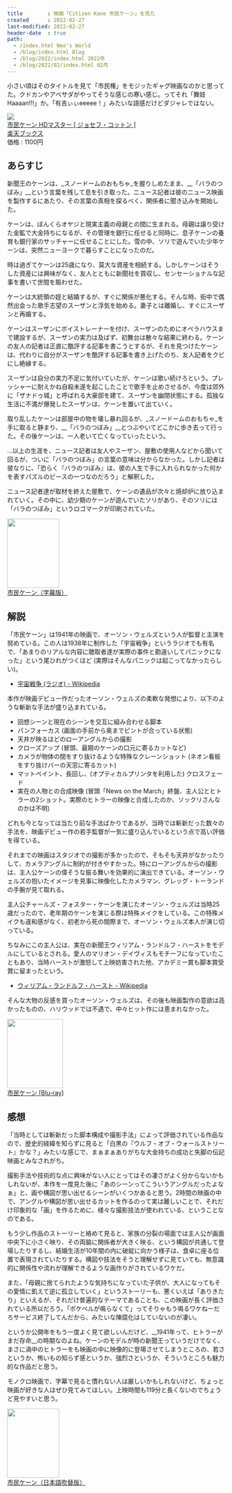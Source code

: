 ```yaml
---
title        : 映画「Citizen Kane 市民ケーン」を見た
created      : 2022-02-27
last-modified: 2022-02-27
header-date  : true
path:
  - /index.html Neo's World
  - /blog/index.html Blog
  - /blog/2022/index.html 2022年
  - /blog/2022/02/index.html 02月
---
```


小さい頃はそのタイトルを見て「市民権」をモジッたギャグ映画なのかと思ってた。クドカンやアベサダがやってそうな感じの寒い感じ。ってそれ「舞妓 Haaaan!!!」か。「有吉ぃぃeeeee！」みたいな語感だけどダジャレではない。

<div class="ad-rakuten">
  <div class="ad-rakuten-image">
    <a href="https://hb.afl.rakuten.co.jp/hgc/g00q0722.waxyc9ff.g00q0722.waxyd017/?pc=https%3A%2F%2Fitem.rakuten.co.jp%2Fbook%2F16051354%2F&amp;m=http%3A%2F%2Fm.rakuten.co.jp%2Fbook%2Fi%2F19767035%2F">
      <img src="https://thumbnail.image.rakuten.co.jp/@0_mall/book/cabinet/3305/4933672253305.jpg?_ex=128x128">
    </a>
  </div>
  <div class="ad-rakuten-info">
    <div class="ad-rakuten-title">
      <a href="https://hb.afl.rakuten.co.jp/hgc/g00q0722.waxyc9ff.g00q0722.waxyd017/?pc=https%3A%2F%2Fitem.rakuten.co.jp%2Fbook%2F16051354%2F&amp;m=http%3A%2F%2Fm.rakuten.co.jp%2Fbook%2Fi%2F19767035%2F">市民ケーン HDマスター [ ジョセフ・コットン ]</a>
    </div>
    <div class="ad-rakuten-shop">
      <a href="https://hb.afl.rakuten.co.jp/hgc/g00q0722.waxyc9ff.g00q0722.waxyd017/?pc=https%3A%2F%2Fwww.rakuten.co.jp%2Fbook%2F&amp;m=http%3A%2F%2Fm.rakuten.co.jp%2Fbook%2F">楽天ブックス</a>
    </div>
    <div class="ad-rakuten-price">価格 : 1100円</div>
  </div>
</div>

## あらすじ

新聞王のケーンは、_スノードームのおもちゃ_を握りしめたまま、__「バラのつぼみ」__という言葉を残して息を引き取った。ニュース記者は彼のニュース映画を製作するにあたり、その言葉の真相を探るべく、関係者に聞き込みを開始した。

ケーンは、ぼんくらオヤジと現実主義の母親との間に生まれる。母親は譲り受けた金鉱で大金持ちになるが、その管理を銀行に任せると同時に、息子ケーンの養育も銀行家のサッチャーに任せることにした。雪の中、ソリで遊んでいた少年ケーンは、突然ニューヨークで暮らすことになったのだ。

時は過ぎてケーンは25歳になり、莫大な資産を相続する。しかしケーンはそうした資産には興味がなく、友人とともに新聞社を買収し、センセーショナルな記事を書いて世間を賑わせた。

ケーンは大統領の姪と結婚するが、すぐに関係が悪化する。そんな時、街中で偶然出会った歌手志望のスーザンと浮気を始める。妻子とは離婚し、すぐにスーザンと再婚する。

ケーンはスーザンにボイストレーナーを付け、スーザンのためにオペラハウスまで建設するが、スーザンの実力は及ばず、初舞台は散々な結果に終わる。ケーンの友人の記者は正直に酷評する記事を書こうとするが、それを見つけたケーンは、代わりに自分がスーザンを酷評する記事を書き上げたのち、友人記者をクビにし絶縁する。

スーザンは自分の実力不足に気付いていたが、ケーンは歌い続けろという。プレッシャーに耐えかね自殺未遂を起こしたことで歌手を止めさせるが、今度は郊外に「ザナドゥ城」と呼ばれる大豪邸を建て、スーザンを幽閉状態にする。孤独な生活に不満が爆発したスーザンは、ケーンを置いて出ていく。

取り乱したケーンは部屋中の物を壊し暴れ回るが、_スノードームのおもちゃ_を手に取ると静まり、__「バラのつぼみ」__とつぶやいてどこかに歩き去って行った。その後ケーンは、一人老いて亡くなっていったという。

…以上の生涯を、ニュース記者は友人やスーザン、屋敷の使用人などから聞いて回るが、ついに「バラのつぼみ」の言葉の意味は分からなかった。しかし記者は彼なりに、「恐らく『バラのつぼみ』は、彼の人生で手に入れられなかった何かを表すパズルのピースの一つなのだろう」と解釈した。

ニュース記者達が取材を終えた屋敷で、ケーンの遺品が次々と焼却炉に放り込まれていく。その中に、幼少期のケーンが遊んでいたソリがあり、そのソリには「バラのつぼみ」というロゴマークが印刷されていた。

<div class="ad-amazon">
  <div class="ad-amazon-image">
    <a href="https://www.amazon.co.jp/dp/B07QCR6MWG?tag=neos21-22&amp;linkCode=osi&amp;th=1&amp;psc=1">
      <img src="https://m.media-amazon.com/images/I/413PSWVe5UL._SL160_.jpg" width="120" height="160">
    </a>
  </div>
  <div class="ad-amazon-info">
    <div class="ad-amazon-title">
      <a href="https://www.amazon.co.jp/dp/B07QCR6MWG?tag=neos21-22&amp;linkCode=osi&amp;th=1&amp;psc=1">市民ケーン（字幕版）</a>
    </div>
  </div>
</div>

## 解説

「市民ケーン」は1941年の映画で、オーソン・ウェルズという人が監督と主演を努めている。この人は1938年に制作した「宇宙戦争」というラジオでも有名で、「あまりのリアルな内容に聴取者達が実際の事件と勘違いしてパニックになった」という尾ひれがつくほど (実際はそんなパニックは起こってなかったらしい)。

- [宇宙戦争 (ラジオ) - Wikipedia](https://ja.wikipedia.org/wiki/%E5%AE%87%E5%AE%99%E6%88%A6%E4%BA%89_(%E3%83%A9%E3%82%B8%E3%82%AA))

本作が映画デビュー作だったオーソン・ウェルズの柔軟な発想により、以下のような斬新な手法が盛り込まれている。

- 回想シーンと現在のシーンを交互に組み合わせる脚本
- パンフォーカス (画面の手前から奥までピントが合っている状態)
- 天井が映るほどのローアングルからの撮影
- クローズアップ (冒頭、最期のケーンの口元に寄るカットなど)
- カメラが物体の間をすり抜けるような特殊なクレーンショット (ネオン看板をすり抜けバーの天窓に寄るカット)
- マットペイント、長回し、(オプティカルプリンタを利用した) クロスフェード
- 実在の人物との合成映像 (冒頭「News on the March」終盤、主人公とヒトラーの2ショット。実際のヒトラーの映像と合成したのか、ソックリさんなのかは不明)

どれも今となっては当たり前な手法ばかりであるが、当時では斬新だった数々の手法を、映画デビュー作の若手監督が一気に盛り込んでいるという点で高い評価を得ている。

それまでの映画はスタジオでの撮影が多かったので、そもそも天井がなかったりして、カメラアングルに制約が付きやすかった。特にローアングルからの撮影は、主人公ケーンの偉そうな振る舞いを効果的に演出できている。オーソン・ウェルズの抱いたイメージを見事に映像化したカメラマン、グレッグ・トーランドの手腕が見て取れる。

主人公チャールズ・フォスター・ケーンを演じたオーソン・ウェルズは当時25歳だったので、老年期のケーンを演じる際は特殊メイクをしている。この特殊メイクも違和感がなく、初老から死の間際まで、オーソン・ウェルズ本人が演じ切っている。

ちなみにこの主人公は、実在の新聞王ウィリアム・ランドルフ・ハーストをモデルにしているとされる。愛人のマリオン・デイヴィスもモチーフになっていたこともあり、当時ハーストが激怒して上映妨害された他、アカデミー賞も脚本賞受賞に留まったという。

- [ウィリアム・ランドルフ・ハースト - Wikipedia](https://ja.wikipedia.org/wiki/%E3%82%A6%E3%82%A3%E3%83%AA%E3%82%A2%E3%83%A0%E3%83%BB%E3%83%A9%E3%83%B3%E3%83%89%E3%83%AB%E3%83%95%E3%83%BB%E3%83%8F%E3%83%BC%E3%82%B9%E3%83%88)

そんな大物の反感を買ったオーソン・ウェルズは、その後も映画製作の意欲は高かったものの、ハリウッドでは不遇で、中々ヒット作には恵まれなかった。

<div class="ad-amazon">
  <div class="ad-amazon-image">
    <a href="https://www.amazon.co.jp/dp/B017XAAP2W?tag=neos21-22&amp;linkCode=osi&amp;th=1&amp;psc=1">
      <img src="https://m.media-amazon.com/images/I/51Bp+P+pGLL._SL160_.jpg" width="129" height="160">
    </a>
  </div>
  <div class="ad-amazon-info">
    <div class="ad-amazon-title">
      <a href="https://www.amazon.co.jp/dp/B017XAAP2W?tag=neos21-22&amp;linkCode=osi&amp;th=1&amp;psc=1">市民ケーン [Blu-ray]</a>
    </div>
  </div>
</div>

## 感想

「当時としては斬新だった脚本構成や撮影手法」によって評価されている作品なので、歴史的経緯を知らずに見ると「白黒の『ウルフ・オブ・ウォールストリート』かな？」みたいな感じで、まぁまぁありがちな大金持ちの成功と失脚の伝記映画とみなされがち。

撮影手法や技術的な点に興味がない人にとってはその凄さがよく分からないかもしれないが、本作を一度見た後に「あのシーンってこういうアングルだったよなぁ」と、画や構図が思い出せるシーンがいくつかあると思う。2時間の映画の中で、アングルや構図が思い出せるカットを作るのって実は難しいことで、それだけ印象的な「画」を作るために、様々な撮影技法が使われている、ということなのである。

もう少し作品のストーリーと絡めて見ると、家族の分裂の場面では主人公が画面中央下に小さく映り、その両脇に関係者が大きく映る、という構図が共通して登場したりするし、結婚生活が10年間の内に破綻に向かう様子は、食卓に座る位置で表現されていたりする。構図や技法をそうと理解せずに見ていても、無意識的に関係性や流れが理解できるような画作りがされているワケだ。

また、「母親に捨てられたような気持ちになっていた子供が、大人になってもその愛情に飢えて逆に孤立していく」というストーリーも、悪くいえば「ありきたり」といえるが、それだけ普遍的なテーマであることも、この映画が長く評価されている所以だろう。「ポケベルが鳴らなくて」ってそりゃもう鳴るワケねーだろサービス終了してんだから、みたいな陳腐化はしていないのが凄い。

というか公開年をもう一度よく見て欲しいんだけど、__1941年って、ヒトラーがまだ存命__の時期なのよね。ケーンのモデルが時の新聞王っていうだけでなく、まさに渦中のヒトラーをも映画の中に映像的に登場させてしまうところの、若さというか、怖いもの知らず感というか、強烈さというか、そういうところも魅力的な作品だと思う。

モノクロ映画で、字幕で見ると慣れない人は厳しいかもしれないけど、ちょっと映画が好きな人はぜひ見てみてほしい。上映時間も119分と長くないのでちょうど見やすいと思う。

<div class="ad-amazon">
  <div class="ad-amazon-image">
    <a href="https://www.amazon.co.jp/dp/B07BS85NPB?tag=neos21-22&amp;linkCode=osi&amp;th=1&amp;psc=1">
      <img src="https://m.media-amazon.com/images/I/41Um1h9X9FL._SL160_.jpg" width="120" height="160">
    </a>
  </div>
  <div class="ad-amazon-info">
    <div class="ad-amazon-title">
      <a href="https://www.amazon.co.jp/dp/B07BS85NPB?tag=neos21-22&amp;linkCode=osi&amp;th=1&amp;psc=1">市民ケーン（日本語吹替版）</a>
    </div>
  </div>
</div>
